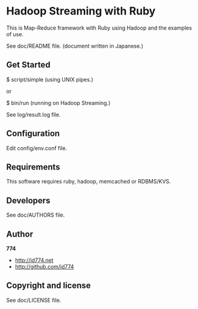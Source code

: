 Hadoop Streaming with Ruby
==========================

This is Map-Reduce framework with Ruby using Hadoop and the examples of use.

See doc/README file.
(document written in Japanese.)


Get Started
-----------

$ script/simple (using UNIX pipes.)

or

$ bin/run (running on Hadoop Streaming.)

See log/result.log file.


Configuration
-------------

Edit config/env.conf file.


Requirements
------------

This software requires
ruby,
hadoop,
memcached or RDBMS/KVS.


Developers
----------

See doc/AUTHORS file.


Author
------

**774**

+ http://id774.net
+ http://github.com/id774


Copyright and license
---------------------

See doc/LICENSE file.

